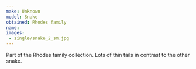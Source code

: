 ```yaml
---
make: Unknown
model: Snake
obtained: Rhodes family
name:
images:
 - single/snake_2_sm.jpg
---
```


Part of the Rhodes family collection.
Lots of thin tails in contrast to the other snake.
